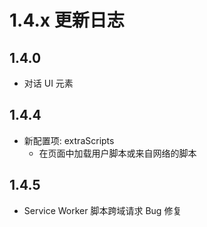# 1.4.x 更新日志

## 1.4.0

- 对话 UI 元素

## 1.4.4

- 新配置项: extraScripts
  - 在页面中加载用户脚本或来自网络的脚本

## 1.4.5

- Service Worker 脚本跨域请求 Bug 修复